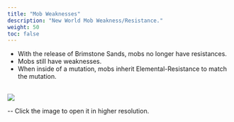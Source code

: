 ```yaml
---
title: "Mob Weaknesses"
description: "New World Mob Weakness/Resistance."
weight: 50
toc: false
---
```


- With the release of Brimstone Sands, mobs no longer have resistances. 
- Mobs still have weaknesses.
- When inside of a mutation, mobs inherit Elemental-Resistance to match the mutation.
<br><br>

<a href="/images/_etc/mobresists.png" target="_blank"><img src="/images/_etc/mobresists.png"></a>

-- Click the image to open it in higher resolution.